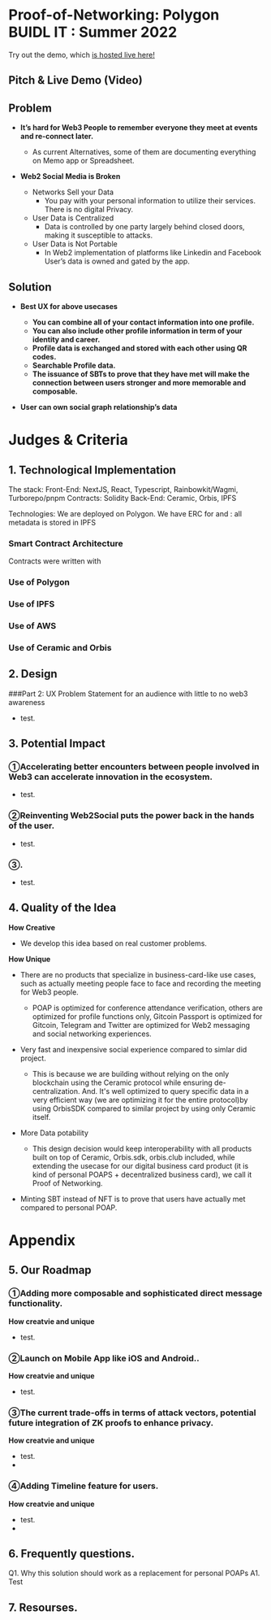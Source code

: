 # Proof-of-Networking: Polygon BUIDL IT : Summer 2022

Try out the demo, which [is hosted live here!](https://ceramic.network/)

## Pitch & Live Demo (Video)


## Problem

- **It’s hard for Web3 People to remember everyone they meet at events and re-connect later.**
    - As current Alternatives, some of them are documenting everything on Memo app or Spreadsheet.

- **Web2 Social Media is Broken**
    - Networks Sell your Data
        - You pay with your personal information to utilize their services. There is no digital Privacy.
    - User Data is Centralized
        - Data is controlled by one party largely behind closed doors, making it susceptible to attacks.
    - User Data is Not Portable
        - In Web2 implementation of platforms like Linkedin and Facebook User’s data is owned and gated by the app.


## Solution

- **Best UX for above usecases**
    - **You can combine all of your contact information into one profile.**
    - **You can also include other profile information in term of your identity and career.**
    - **Profile data is exchanged and stored with each other using QR codes.**
    - **Searchable Profile data.**
    - **The issuance of SBTs to prove that they have met will make the connection between users stronger and more memorable and composable.**

- **User can own social graph relationship’s data**

# Judges & Criteria

## 1. Technological Implementation

The stack: Front-End: NextJS, React, Typescript, Rainbowkit/Wagmi, Turborepo/pnpm Contracts: Solidity Back-End: Ceramic, Orbis, IPFS

Technologies: We are deployed on Polygon. We have ERC for  and  : all metadata is stored in IPFS


### Smart Contract Architecture

Contracts were written with 


### Use of Polygon



### Use of IPFS


### Use of AWS

### Use of Ceramic and Orbis


## 2. Design

###Part 2: UX Problem Statement for an audience with little to no web3 awareness
- test.



## 3. Potential Impact

### ①Accelerating better encounters between people involved in Web3 can accelerate innovation in the ecosystem.
- test.

### ②Reinventing Web2Social puts the power back in the hands of the user.
- test.

### ③.
- test.

## 4. Quality of the Idea


**How Creative**
- We develop this idea based on real customer problems.


**How Unique**
- There are no products that specialize in business-card-like use cases, such as actually meeting people face to face and recording the meeting for Web3 people.
    - POAP is optimized for conference attendance verification, others are optimized for profile functions only, Gitcoin Passport is optimized for Gitcoin, Telegram and Twitter are optimized for Web2 messaging and social networking experiences.
- Very fast and inexpensive social experience compared to simlar did project.
    - This is because we are building without relying on the only blockchain using the Ceramic protocol while ensuring de-centralization. And. It's well optimized to query specific data in a very efficient way (we are optimizing it for the entire protocol)by using OrbisSDK compared to similar project by using only Ceramic itself.

- More Data potability
    - This design decision would keep interoperability with all products built on top of Ceramic, Orbis.sdk, orbis.club included, while extending the usecase for our digital business card product (it is kind of personal POAPS + decentralized business card), we call it Proof of Networking.

- Minting SBT instead of NFT is to prove that users have actually met compared to personal POAP.




# Appendix

## 5. Our Roadmap

### ①Adding more composable and sophisticated direct message functionality.

**How creatvie and unique**
- test.

### ②Launch on Mobile App like iOS and Android..

**How creatvie and unique**
- test.

### ③The current trade-offs in terms of attack vectors, potential future integration of ZK proofs to enhance privacy.

**How creatvie and unique**
- test.
- 

### ④Adding Timeline feature for users.

**How creatvie and unique**
- test.
- 


## 6. Frequently questions.

Q1. Why this solution should work as a replacement for personal POAPs
A1. Test

## 7. Resourses.

